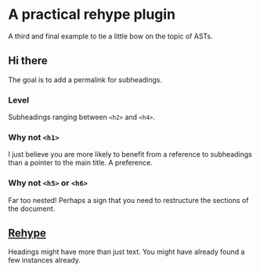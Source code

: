 # A practical rehype plugin

A third and final example to tie a little bow on the topic of ASTs.

## Hi there

The goal is to add a permalink for subheadings.

### Level

Subheadings ranging between `<h2>` and `<h4>`.

### Why not `<h1>`

I just believe you are more likely to benefit from a reference to subheadings than a pointer to the main title. A preference.

### Why not `<h5>` or `<h6>`

Far too nested! Perhaps a sign that you need to restructure the sections of the document.

## [Rehype](https://github.com/rehypejs/rehype)

Headings might have more than just text. You might have already found a few instances already.
